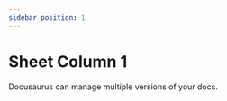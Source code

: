 ```yaml
---
sidebar_position: 1
---
```


# Sheet Column 1

Docusaurus can manage multiple versions of your docs.